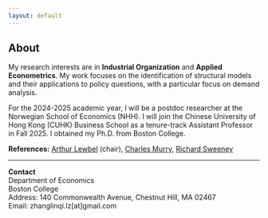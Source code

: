 ```yaml
---
layout: default
---
```


<!-- Text can be **bold**, _italic_, or ~~strikethrough~~. -->

<!-- # Header 1 -->

<!-- ## Header 2

> This is a blockquote following a header.
>
> When something is important enough, you do it even if the odds are not in your favor. -->

## About

My research interests are in **Industrial Organization** and **Applied Econometrics**. My work focuses on the identification of structural models and their applications to policy questions, with a particular focus on demand analysis.

For the 2024-2025 academic year, I will be a postdoc researcher at the Norwegian School of Economics (NHH). I will join the Chinese University of Hong Kong (CUHK) Business School as a tenure-track Assistant Professor in Fall 2025. I obtained my Ph.D. from Boston College. 

**References:** [Arthur Lewbel](https://sites.google.com/bc.edu/arthur-lewbel) (chair), [Charles Murry](https://charliemurry.github.io), [Richard Sweeney](http://www.richard-sweeney.com)

---

**Contact**   
Department of Economics  
Boston College  
Address: 140 Commonwealth Avenue, Chestnut Hill, MA 02467  
Email: zhanglinqi.lz[at]gmail.com   

